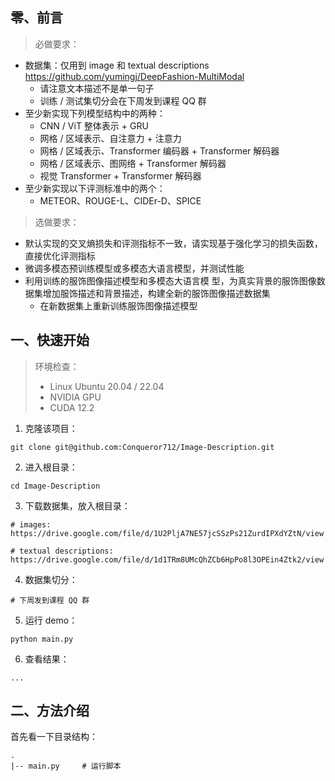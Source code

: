 ## 零、前言

> 必做要求：

- 数据集：仅用到 image 和 textual descriptions https://github.com/yumingj/DeepFashion-MultiModal 
    - 请注意文本描述不是单一句子 
    - 训练 / 测试集切分会在下周发到课程 QQ 群 
- 至少新实现下列模型结构中的两种：
    - CNN / ViT 整体表示 + GRU 
    - 网格 / 区域表示、自注意力 + 注意力 
    - 网格 / 区域表示、Transformer 编码器 + Transformer 解码器 
    - 网格 / 区域表示、图网络 + Transformer 解码器 
    - 视觉 Transformer + Transformer 解码器 
- 至少新实现以下评测标准中的两个： 
    - METEOR、ROUGE-L、CIDEr-D、SPICE

> 选做要求：

- 默认实现的交叉熵损失和评测指标不一致，请实现基于强化学习的损失函数，直接优化评测指标 
- 微调多模态预训练模型或多模态大语言模型，并测试性能 
- 利用训练的服饰图像描述模型和多模态大语言模 型，为真实背景的服饰图像数据集增加服饰描述和背景描述，构建全新的服饰图像描述数据集 
    - 在新数据集上重新训练服饰图像描述模型

## 一、快速开始

> 环境检查：
>
> - Linux Ubuntu 20.04 / 22.04
> - NVIDIA GPU
> - CUDA 12.2

1. 克隆该项目：

```
git clone git@github.com:Conqueror712/Image-Description.git
```

2. 进入根目录：

```
cd Image-Description
```

3. 下载数据集，放入根目录：

```
# images:
https://drive.google.com/file/d/1U2PljA7NE57jcSSzPs21ZurdIPXdYZtN/view

# textual descriptions:
https://drive.google.com/file/d/1d1TRm8UMcQhZCb6HpPo8l3OPEin4Ztk2/view
```

4. 数据集切分：

```
# 下周发到课程 QQ 群
```


5. 运行 demo：

```
python main.py
```

6. 查看结果：

```
...
```

## 二、方法介绍

首先看一下目录结构：

```
.
|-- main.py		# 运行脚本
```


